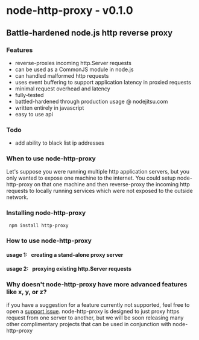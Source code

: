 # node-http-proxy - v0.1.0

## Battle-hardened node.js http reverse proxy

### Features

- reverse-proxies incoming http.Server requests
- can be used as a CommonJS module in node.js
- can handled malformed http requests
- uses event buffering to support application latency in proxied requests
- minimal request overhead and latency
- fully-tested
- battled-hardened through production usage @ nodejitsu.com
- written entirely in javascript
- easy to use api

### Todo
- add ability to black list ip addresses

### When to use node-http-proxy

Let's suppose you were running multiple http application servers, but you only wanted to expose one machine to the internet. You could setup node-http-proxy on that one machine and then reverse-proxy the incoming http requests to locally running services which were not exposed to the outside network. 

### Installing node-http-proxy

     npm install http-proxy

### How to use node-http-proxy

#### usage 1:&nbsp;&nbsp;&nbsp;creating a stand-alone proxy server
 
#### usage 2:&nbsp;&nbsp;&nbsp;proxying existing http.Server requests

### Why doesn't node-http-proxy have more advanced features like x, y, or z?

if you have a suggestion for a feature currently not supported, feel free to open a [support issue](https://github.com/nodejitsu/node-http-proxy/issues). node-http-proxy is designed to just proxy https request from one server to another, but we will be soon releasing many other complimentary projects that can be used in conjunction with node-http-proxy